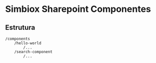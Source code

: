 # Simbiox Sharepoint Componentes

## Estrutura

    /components    
        /hello-world
            /...
        /search-component
            /...